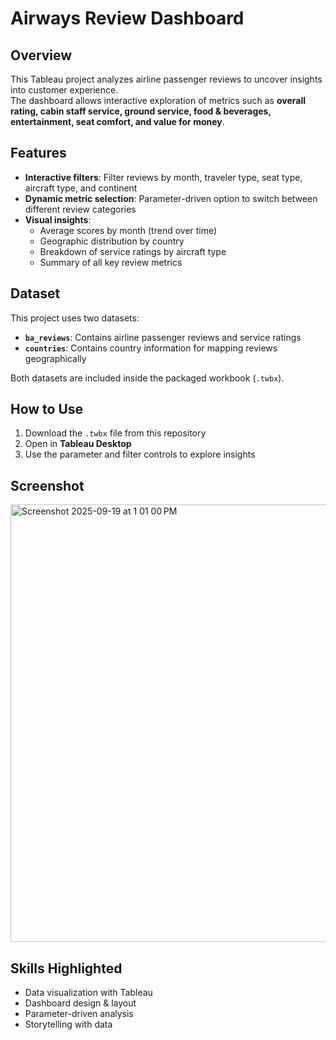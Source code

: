 # Airways Review Dashboard

## Overview
This Tableau project analyzes airline passenger reviews to uncover insights into customer experience.  
The dashboard allows interactive exploration of metrics such as **overall rating, cabin staff service, ground service, food & beverages, entertainment, seat comfort, and value for money**.

## Features
- **Interactive filters**: Filter reviews by month, traveler type, seat type, aircraft type, and continent  
- **Dynamic metric selection**: Parameter-driven option to switch between different review categories  
- **Visual insights**:  
  - Average scores by month (trend over time)  
  - Geographic distribution by country  
  - Breakdown of service ratings by aircraft type  
  - Summary of all key review metrics  

## Dataset
This project uses two datasets:  
- **`ba_reviews`**: Contains airline passenger reviews and service ratings  
- **`countries`**: Contains country information for mapping reviews geographically  

Both datasets are included inside the packaged workbook (`.twbx`).  

## How to Use
1. Download the `.twbx` file from this repository  
2. Open in **Tableau Desktop** 
3. Use the parameter and filter controls to explore insights  

## Screenshot
<img width="1198" height="700" alt="Screenshot 2025-09-19 at 1 01 00 PM" src="https://github.com/user-attachments/assets/8cdfc5ba-39d7-4c3b-b97c-7f2ceeece0ab" />


## Skills Highlighted
- Data visualization with Tableau  
- Dashboard design & layout  
- Parameter-driven analysis  
- Storytelling with data  


